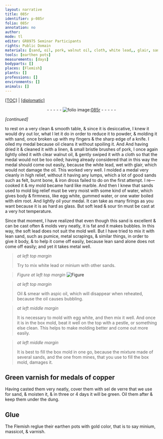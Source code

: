 ```yaml
---
layout: narrative
title: 085r
identifier: p-085r
folio: 085r
annotation: no
author:
mode: tl
editor: GR8975 Seminar Participants
rights: Public Domain
materials: [sand, oil, pork, walnut oil, cloth, white lead,, glair, sands, felt, bone, iron dross, water, egg white, gummed water, elm root, lead, tin, soft lead, pumice, metal scrapings, metal, white lead, minium, aspic oil, Green varnish, copper, sel de verre, dung, Glue, earthen, massicot, varnish]
tools: [earthen pots]
measurements: [days]
bodyparts: []
places: [Flemish]
plants: []
professions: []
environments: []
animals: []
---
```


<p><a href="{{ site.baseurl }}/translation/">[TOC]</a> | <a href="{{ site.baseurl }}/texts/p-085r_tc/" target="_blank">[diplomatic]</a></p><div class="folio" align="center">- - - - - <a href="http://gallica.bnf.fr/ark:/12148/btv1b10500001g/f175.image" target="_blank"><img src="https://cu-mkp.github.io/2017-workshop-edition/assets/photo-icon.png" alt="folio image: " style="display:inline-block; margin-bottom:-3px;"/>085r</a> - - - - - </div>  
 
*[continued]*
  
to rest on a very clean & smooth table, & since it is desiccative, I knew it would dry out <span class="del">lor</span>, what I let it do in order to reduce it to powder, & molding it with <span class="m">sand</span>, once broken up with my fingers & the sharp edge of a knife. I <span class="m">oil</span>ed my medal because <span class="m">oil</span> cleans it without spoiling it. <span class="del">And</span> And having dried it & cleaned it with a linen, & small bristle brushes of <span class="m">pork</span>, I once again lightly <span class="m">oil</span>ed it with clear <span class="m">walnut oil</span>, & gently swiped it with a <span class="m">cloth</span> so that the medal would not be too <span class="m">oil</span>ed; having already considered that in this way the medal should come out easily, because the <span class="m">white lead,</span> wet with <span class="m">glair</span>, which would not damage the <span class="m">oil</span>. This worked very well. I molded a medal very cleanly in high relief, without it having any lumps, which a lot of good <span class="m">sands</span> such as <span class="m">felt</span>, burnt <span class="m">bone</span>, & <span class="m">iron dross</span> failed to do on the first attempt. I re—cooked it & my mold became hard like marble. And then I knew that <span class="m">sands</span> used to mold big relief must be very moist with some kind of <span class="m">water</span>, which gives body & firmness, like <span class="m">egg white</span>, <span class="m">gummed water</span>, or one <span class="m">water</span> boiled with <span class="m">elm root</span>. And lightly <span class="m">oil</span> your medal. It can take as many firings as you want because it is as hard as glass. But soft <span class="m">lead</span> & sour <span class="m">tin</span> must be cast at a very hot temperature.
 
Since that moment, I have realized that even though this <span class="m">sand</span> is excellent & can be cast often & molds very neatly, it is fat and it makes bubbles. In this way, the <span class="m">soft lead</span> does not suit the mold well. But I have tried to mix it with lean <span class="m">sand</span>, such as <span class="m">pumice</span>, <span class="m">metal scrapings</span>, & similar things, in order to give it body, & to help it come off easily, because lean <span class="m">sand</span> alone does not come off easily; and yet it takes <span class="m">metal</span> well.
 
> *at left top margin*
> 
> 
>   Try to mix <span class="m">white lead</span> or <span class="m">minium</span> with other sands.
 
> *Figure*
> *at left top margin*
> <a href="" target="_blank"><img src="https://cu-mkp.github.io/GR8975-edition/assets/photo-icon.png" alt="Figure" style="display:inline-block; margin-bottom:-3px;"/></a>
 
> *at left top margin*
> 
> 
>   Oil & smear with <span class="m">aspic oil</span>, which will disappear when reheated, because the <span class="m">oil</span> causes bubbling.
 
> *at left middle margin*
> 
> 
>   It is necessary to mold with <span class="m">egg white</span>, and then mix it well. And once it is in the box mold, beat it well on the top with a pestle, or something else clean. This helps to make molding better and come out more easily.
 
> *at left middle margin*
> 
> 
>   It is best to fill the box mold in one go, because the mixture made of several <span class="m">sands</span>, and the one from mines, that you use to fill the box mold, damages it.
 
 
  

## <span class="m">Green varnish</span> for medals of <span class="m">copper</span>

 
Having casted them very neatly, cover them with <span class="m">sel de verre</span> that we use for sand, & moisten it, & in three or 4 <span class="ms"><span class="tmp">days</span></span> it will be green. Oil them after & keep them under the <span class="m">dung</span>.
 
 
  

## <span class="m">Glue</span>

 
The <span class="pl">Flemish</span> reglue their <span class="tl"><span class="m">earthen</span> pots</span> with gold color, that is to say <span class="m">minium</span>, <span class="m">massicot</span>, & <span class="m">varnish</span>. 
 
